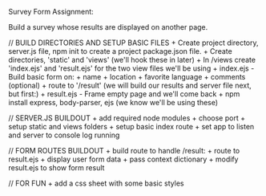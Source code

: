 Survey Form Assignment:

Build a survey whose results are displayed on another page.

// BUILD DIRECTORIES AND SETUP BASIC FILES 
	+ Create project directory, server.js file, npm init to create a project package.json file.
	+ Create directories, 'static' and 'views' (we'll hook these in later)
	+ In /views create 'index.ejs' and 'result.ejs' for the two view files we'll be using
	+ index.ejs - Build basic form on: 
		+ name
		+ location
		+ favorite language
		+ comments (optional)
		+ route to '/result' (we will build our results and server file next, but first:)
	+ result.ejs - Frame empty page and we'll come back
	+ npm install express, body-parser, ejs (we know we'll be using these)

// SERVER.JS BUILDOUT
	+ add required node modules
	+ choose port
	+ setup static and views folders
	+ setup basic index route
	+ set app to listen and server to console log running

// FORM ROUTES BUILDOUT
	+ build route to handle /result:
		+ route to result.ejs
		+ display user form data
		+ pass context dictionary
	+ modify result.ejs to show form result

// FOR FUN
	+ add a css sheet with some basic styles



